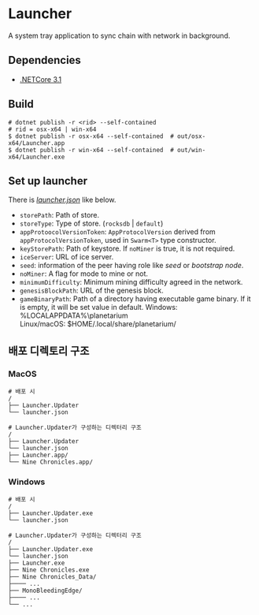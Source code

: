 # Launcher

A system tray application to sync chain with network in background.

## Dependencies

- [.NETCore 3.1]

[.NETCore 3.1]: https://dotnet.microsoft.com/download/dotnet-core/3.1

## Build

```/bin/bash
# dotnet publish -r <rid> --self-contained
# rid = osx-x64 | win-x64
$ dotnet publish -r osx-x64 --self-contained  # out/osx-x64/Launcher.app
$ dotnet publish -r win-x64 --self-contained  # out/win-x64/Launcher.exe
```


## Set up launcher

There is [*launcher.json*][launcher-json] like below.

- `storePath`: Path of store.
- `storeType`: Type of store. (`rocksdb` | `default`)
- `appProtoocolVersionToken`: `AppProtocolVersion` derived from `appProtocolVersionToken`, used in `Swarm<T>` type constructor.
- `keyStorePath`: Path of keystore. If `noMiner` is true, it is not required.
- `iceServer`: URL of ice server.
- `seed`: information of the peer having role like *seed* or *bootstrap node*.
- `noMiner`: A flag for mode to mine or not.
- `minimumDifficulty`: Minimum mining difficulty agreed in the network.
- `genesisBlockPath`: URL of the genesis block.
- `gameBinaryPath`: Path of a directory having executable game binary. If it is empty, it will be set value in default.
   Windows: %LOCALAPPDATA%\planetarium\
   Linux/macOS: $HOME/.local/share/planetarium/


[launcher-json]: ./resources/launcher.json


## 배포 디렉토리 구조

### MacOS

```text
# 배포 시
/
├── Launcher.Updater
└── launcher.json

# Launcher.Updater가 구성하는 디렉터리 구조
/
├── Launcher.Updater
└── launcher.json
├── Launcher.app/
└── Nine Chronicles.app/
```


### Windows

```text
# 배포 시
/
├── Launcher.Updater.exe
└── launcher.json

# Launcher.Updater가 구성하는 디렉터리 구조
/
├── Launcher.Updater.exe
└── launcher.json
├── Launcher.exe
├── Nine Chronicles.exe
├── Nine Chronicles_Data/
├──── ...
├── MonoBleedingEdge/
├──── ...
└── ...
```
